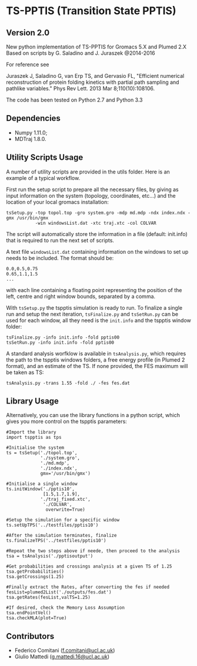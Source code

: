 # TS-PPTIS (Transition State PPTIS)


## Version 2.0

New python implementation of TS-PPTIS for Gromacs 5.X and Plumed 2.X
Based on scripts by G. Saladino and J. Juraszek \@2014-2016

For reference see

Juraszek J, Saladino G, van Erp TS, and Gervasio FL, \"Efficient
numerical reconstruction of protein folding kinetics with partial path
sampling and pathlike variables.\" Phys Rev Lett. 2013 Mar
8;110(10):108106.

The code has been tested on Python 2.7 and Python 3.3

## Dependencies

-   Numpy 1.11.0;
-   MDTraj 1.8.0.

## Utility Scripts Usage

A number of utility scripts are provided in the utils folder. Here is an
example of a typical workflow.

First run the setup script to prepare all the necessary files, by giving
as input information on the system (topology, coordinates, etc\...) and
the location of your local gromacs installation:

    tsSetup.py -top topol.top -gro system.gro -mdp md.mdp -ndx index.ndx -gmx /usr/bin/gmx
               -win windowsList.dat -xtc traj.xtc -col COLVAR

The script will automatically store the information in a file (default:
init.info) that is required to run the next set of scripts.

A text file `windowsList.dat` containing information on the windows to
set up needs to be included. The format should be:

    0.0,0.5,0.75
    0.65,1.1,1.5
    ...

with each line containing a floating point representing the position of
the left, centre and right window bounds, separated by a comma.

With `tsSetup.py` the tspptis simulation is ready to run. To finalize a
single run and setup the next iteration, `tsFinalize.py` and
`tsSetRun.py` can be used for each window, all they need is the
`init.info` and the tspptis window folder:

    tsFinalize.py -info init.info -fold pptis00
    tsSetRun.py -info init.info -fold pptis00

A standard analysis worfklow is available in `tsAnalysis.py`, which
requires the path to the tspptis windows folders, a free energy profile
(in Plumed 2 format), and an estimate of the TS. If none provided, the
FES maximum will be taken as TS:

    tsAnalysis.py -trans 1.55 -fold ./ -fes fes.dat 

## Library Usage

Alternatively, you can use the library functions in a python script,
which gives you more control on the tspptis parameters:

    #Import the library
    import tspptis as tps

    #Initialise the system
    ts = tsSetup('./topol.top',
                 './system.gro',
                 './md.mdp',
                 './index.ndx',
                 gmx='/usr/bin/gmx')

    #Initialise a single window
    ts.initWindow('./pptis10',
                  [1.5,1.7,1.9],
                 './traj_fixed.xtc',
                  './COLVAR',
                   overwrite=True)

    #Setup the simulation for a specific window
    ts.setUpTPS('../testfiles/pptis10')

    #After the simulation terminates, finalize
    ts.finalizeTPS('../testfiles/pptis10')

    #Repeat the two steps above if neede, then proceed to the analysis
    tsa = tsAnalysis('./pptisoutput')

    #Get probabilities and crossings analysis at a given TS of 1.25
    tsa.getProbabilities()
    tsa.getCrossings(1.25)

    #Finally extract the Rates, after converting the fes if needed
    fesList=plumed2List('./outputs/fes.dat')
    tsa.getRates(fesList,valTS=1.25)

    #If desired, check the Memory Loss Assumption
    tsa.endPointVel()
    tsa.checkMLA(plot=True)

## Contributors

-   Federico Comitani (<f.comitani@ucl.ac.uk>)
-   Giulio Mattedi (<g.mattedi.16@ucl.ac.uk>)
